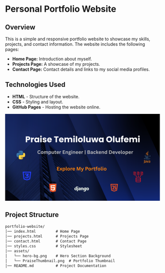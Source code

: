 # Personal Portfolio Website

## Overview
This is a simple and responsive portfolio website to showcase my skills, projects, and contact information. The website includes the following pages:
- **Home Page:** Introduction about myself.
- **Projects Page:** A showcase of my projects.
- **Contact Page:** Contact details and links to my social media profiles.

## Technologies Used
- **HTML** - Structure of the website.
- **CSS** - Styling and layout.
- **GitHub Pages** - Hosting the website online.

![Portfolio Thumbnail](assets/PraiseThumbnail.png)

## Project Structure
```
portfolio-website/
│── index.html         # Home Page
│── projects.html      # Projects Page
│── contact.html       # Contact Page
│── styles.css         # Stylesheet
│── assets/
│   └── hero-bg.png    # Hero Section Background
│   └── PraiseThumbnail.png  # Portfolio Thumbnail
│── README.md          # Project Documentation
```
